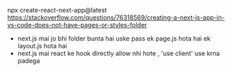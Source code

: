 npx create-react-next-app@latest
https://stackoverflow.com/questions/76318569/creating-a-next-js-app-in-vs-code-does-not-have-pages-or-styles-folder

- next.js mai jo bhi folder bunta hai uske pass ek page.js hota hai ek layout.js hota hai
- next.js mai react ke hook directly allow nhi hote , 'use client' use krna padega
